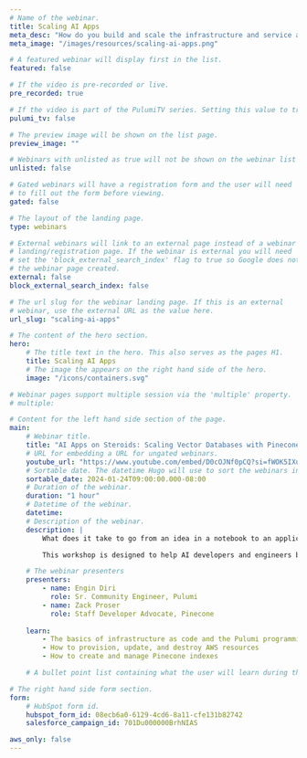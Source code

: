 ```yaml
---
# Name of the webinar.
title: Scaling AI Apps
meta_desc: "How do you build and scale the infrastructure and service architectures for AI apps?"
meta_image: "/images/resources/scaling-ai-apps.png"

# A featured webinar will display first in the list.
featured: false

# If the video is pre-recorded or live.
pre_recorded: true

# If the video is part of the PulumiTV series. Setting this value to true will list the video in the "PulumiTV" section.
pulumi_tv: false

# The preview image will be shown on the list page.
preview_image: ""

# Webinars with unlisted as true will not be shown on the webinar list
unlisted: false

# Gated webinars will have a registration form and the user will need
# to fill out the form before viewing.
gated: false

# The layout of the landing page.
type: webinars

# External webinars will link to an external page instead of a webinar
# landing/registration page. If the webinar is external you will need
# set the 'block_external_search_index' flag to true so Google does not index
# the webinar page created.
external: false
block_external_search_index: false

# The url slug for the webinar landing page. If this is an external
# webinar, use the external URL as the value here.
url_slug: "scaling-ai-apps"

# The content of the hero section.
hero:
    # The title text in the hero. This also serves as the pages H1.
    title: Scaling AI Apps
    # The image the appears on the right hand side of the hero.
    image: "/icons/containers.svg"

# Webinar pages support multiple session via the 'multiple' property.
# multiple:

# Content for the left hand side section of the page.
main:
    # Webinar title.
    title: "AI Apps on Steroids: Scaling Vector Databases with Pinecone"
    # URL for embedding a URL for ungated webinars.
    youtube_url: "https://www.youtube.com/embed/D0cOJNf0pCQ?si=fWOK5IXu-sG3-C6A?rel=0"
    # Sortable date. The datetime Hugo will use to sort the webinars in date order.
    sortable_date: 2024-01-24T09:00:00.000-08:00
    # Duration of the webinar.
    duration: "1 hour"
    # Datetime of the webinar.
    datetime: 
    # Description of the webinar.
    description: |
        What does it take to go from an idea in a notebook to an application handling real-world traffic? In this workshop, the Pinecone and Pulumi teams will explore the infrastructure and service architecture you need to scale AI apps in production. 

        This workshop is designed to help AI developers and engineers build and scale AI infrastructure. We will guide you through the Pulumi platform with diagrams and a series of labs to help accelerate your AI apps.

    # The webinar presenters
    presenters:
        - name: Engin Diri
          role: Sr. Community Engineer, Pulumi
        - name: Zack Proser
          role: Staff Developer Advocate, Pinecone
    
    learn:
        - The basics of infrastructure as code and the Pulumi programming model
        - How to provision, update, and destroy AWS resources
        - How to create and manage Pinecone indexes

    # A bullet point list containing what the user will learn during the webinar.

# The right hand side form section.
form:
    # HubSpot form id.
    hubspot_form_id: 08ecb6a0-6129-4cd6-8a11-cfe131b82742
    salesforce_campaign_id: 701Du000000BrhNIAS

aws_only: false
---
```

